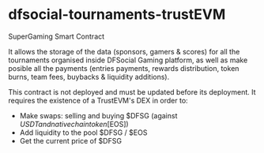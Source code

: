 # dfsocial-tournaments-trustEVM

SuperGaming Smart Contract

It allows the storage of the data (sponsors, gamers & scores) for all the tournaments organised inside DFSocial Gaming platform, as well as make posible all the payments (entries payments, rewards distribution, token burns, team fees, buybacks & liquidity additions).

This contract is not deployed and must be updated before its deployment. It requires the existence of a TrustEVM's DEX in order to:
- Make swaps: selling and buying $DFSG (against $USDT and native chain token [$EOS])
- Add liquidity to the pool $DFSG / $EOS
- Get the current price of $DFSG

